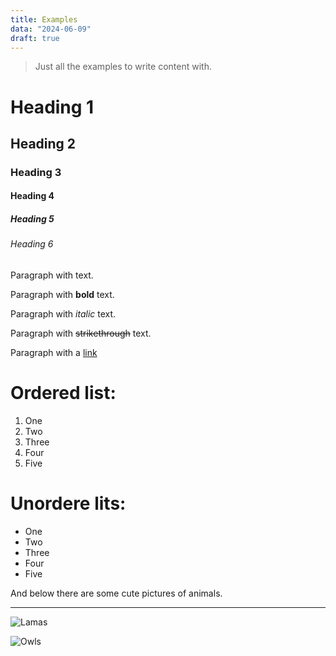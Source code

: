 ```yaml
---
title: Examples
data: "2024-06-09"
draft: true
---
```


> Just all the examples to write content with.

# Heading 1

## Heading 2

### Heading 3

#### Heading 4

##### Heading 5

###### Heading 6

Paragraph with text.

Paragraph with **bold** text.

Paragraph with _italic_ text.

Paragraph with ~~strikethrough~~ text.

Paragraph with a [link](https://www.example.com)

# Ordered list:

1. One
2. Two
3. Three
4. Four
5. Five

# Unordere lits:

- One
- Two
- Three
- Four
- Five

And below there are some cute pictures of animals.

---

![Lamas](/imgs/mauro-lima-2ju6hickHo8-unsplash.jpg)

![Owls](/imgs/kevin-charit-MnpzTVoyFXI-unsplash.jpg)
